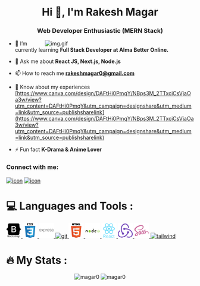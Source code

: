 <h1 align="center">Hi 👋, I'm Rakesh Magar</h1>
  <h3 align="center">Web Developer Enthusiastic (MERN Stack)</h3>

  <img align="right" alt="img.gif"
    src="https://github.com/Magar0/Magar0/assets/35245789/3552f2b4-3bfd-44fe-872b-60d9a9b29155" width="400">

  - 🌱 I’m currently learning **Full Stack Developer at Alma Better Online.**

  - 💬 Ask me about **React JS, Next.js, Node.js**

  - 📫 How to reach me **rakeshmagar0@gmail.com**

  - 📄 Know about my experiences
  [https://www.canva.com/design/DAFtHi0PmqY/NBps3M_2TTxciCsVjaOa3w/view?utm_content=DAFtHi0PmqY&utm_campaign=designshare&utm_medium=link&utm_source=publishsharelink](https://www.canva.com/design/DAFtHi0PmqY/NBps3M_2TTxciCsVjaOa3w/view?utm_content=DAFtHi0PmqY&utm_campaign=designshare&utm_medium=link&utm_source=publishsharelink)

  - ⚡ Fun fact **K-Drama & Anime Lover**

  <h3 align="left">Connect with me:</h3>
  <p align="left">
    <a href="https://linkedin.com/in/magar0" target="blank"><img align="center"
        src="https://github.com/Magar0/Magar0/assets/35245789/c6c8ad7c-0b49-4568-b923-acfcfa186c05" alt="icon"
        height="30" width="40" /></a>
    <a href="https://instagram.com/rakeshthapa0" target="blank"><img align="center"
        src="https://github.com/Magar0/Magar0/assets/35245789/1e17d526-c4fb-4075-a93b-3b7e76f74436" alt="icon"
        height="30" width="40" /></a>
  </p>


  # 💻 Languages and Tools :
  <p align="left"> <a href="https://getbootstrap.com" target="_blank" rel="noreferrer"> <img
        src="https://raw.githubusercontent.com/devicons/devicon/master/icons/bootstrap/bootstrap-plain-wordmark.svg"
        alt="bootstrap" width="40" height="40" /> </a> <a href="https://www.w3schools.com/css/" target="_blank"
      rel="noreferrer"> <img
        src="https://raw.githubusercontent.com/devicons/devicon/master/icons/css3/css3-original-wordmark.svg" alt="css3"
        width="40" height="40" /> </a> <a href="https://expressjs.com" target="_blank" rel="noreferrer"> <img
        src="https://raw.githubusercontent.com/devicons/devicon/master/icons/express/express-original-wordmark.svg"
        alt="express" width="40" height="40" /> </a> <a href="https://git-scm.com/" target="_blank" rel="noreferrer">
      <img src="https://www.vectorlogo.zone/logos/git-scm/git-scm-icon.svg" alt="git" width="40" height="40" /> </a> <a
      href="https://www.w3.org/html/" target="_blank" rel="noreferrer"> <img
        src="https://raw.githubusercontent.com/devicons/devicon/master/icons/html5/html5-original-wordmark.svg"
        alt="html5" width="40" height="40" /> </a> <a href="https://nodejs.org" target="_blank" rel="noreferrer"> <img
        src="https://raw.githubusercontent.com/devicons/devicon/master/icons/nodejs/nodejs-original-wordmark.svg"
        alt="nodejs" width="40" height="40" /> </a> <a href="https://reactjs.org/" target="_blank" rel="noreferrer">
      <img src="https://raw.githubusercontent.com/devicons/devicon/master/icons/react/react-original-wordmark.svg"
        alt="react" width="40" height="40" /> </a> <a href="https://redux.js.org" target="_blank" rel="noreferrer"> <img
        src="https://raw.githubusercontent.com/devicons/devicon/master/icons/redux/redux-original.svg" alt="redux"
        width="40" height="40" /> </a> <a href="https://sass-lang.com" target="_blank" rel="noreferrer"> <img
        src="https://raw.githubusercontent.com/devicons/devicon/master/icons/sass/sass-original.svg" alt="sass"
        width="40" height="40" /> </a> <a href="https://tailwindcss.com/" target="_blank" rel="noreferrer"> <img
        src="https://www.vectorlogo.zone/logos/tailwindcss/tailwindcss-icon.svg" alt="tailwind" width="40"
        height="40" /> </a> </p>

  # :fire: My Stats :
  <p align="center">
      <img src="https://github-readme-stats.vercel.app/api/top-langs?username=magar0&show_icons=true&locale=en&layout=compact" alt="magar0" />
      <img src="https://github-readme-stats.vercel.app/api?username=magar0&show_icons=true&locale=en" alt="magar0" />
  </p>
